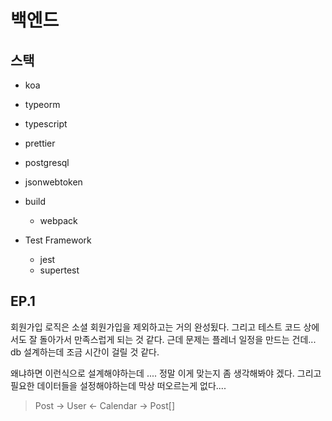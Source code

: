 # 백엔드

## 스택

* koa
* typeorm
* typescript
* prettier
* postgresql
* jsonwebtoken

* build
    * webpack

* Test Framework
    * jest
    * supertest


## EP.1

회원가입 로직은 소셜 회원가입을 제외하고는 거의 완성됬다. 그리고 테스트 코드 상에서도 잘 돌아가서 만족스럽게 되는 것 같다. 근데 문제는 플레너 일정을 만드는 건데... db 설계하는데 조금 시간이 걸릴 것 같다.

왜냐하면 이런식으로 설계해야하는데 .... 정말 이게 맞는지 좀 생각해봐야 겠다. 그리고 필요한 데이터들을 설정해야하는데 막상 떠오르는게 없다....


>  Post ->  User <- Calendar -> Post[]
>     
    